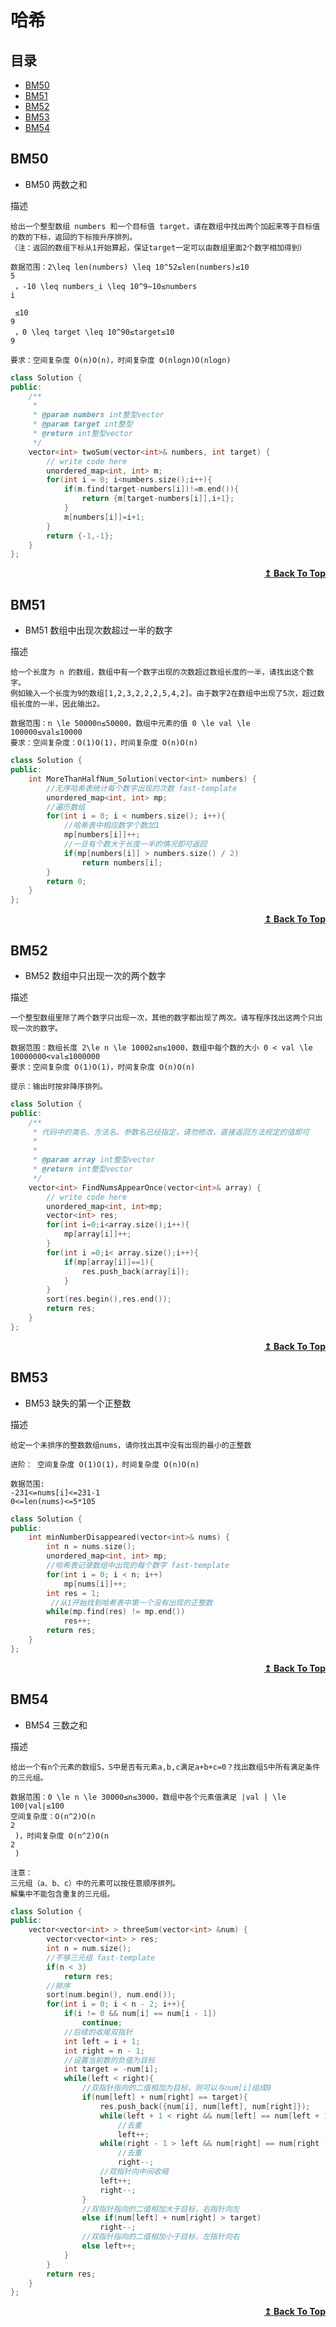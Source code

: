 # 哈希

## 目录

- [BM50](#BM50)
- [BM51](#BM51)
- [BM52](#BM52)
- [BM53](#BM53)
- [BM54](#BM54)



## BM50
* BM50 两数之和

描述
```
给出一个整型数组 numbers 和一个目标值 target，请在数组中找出两个加起来等于目标值的数的下标，返回的下标按升序排列。
（注：返回的数组下标从1开始算起，保证target一定可以由数组里面2个数字相加得到）

数据范围：2\leq len(numbers) \leq 10^52≤len(numbers)≤10 
5
 ，-10 \leq numbers_i \leq 10^9−10≤numbers 
i
​
 ≤10 
9
 ，0 \leq target \leq 10^90≤target≤10 
9
 
要求：空间复杂度 O(n)O(n)，时间复杂度 O(nlogn)O(nlogn)
```
<!-- ![img]() -->
```cpp
class Solution {
public:
    /**
     * 
     * @param numbers int整型vector 
     * @param target int整型 
     * @return int整型vector
     */
    vector<int> twoSum(vector<int>& numbers, int target) {
        // write code here
        unordered_map<int, int> m;
        for(int i = 0; i<numbers.size();i++){
            if(m.find(target-numbers[i])!=m.end()){
                return {m[target-numbers[i]],i+1};
            }
            m[numbers[i]]=i+1;
        }
        return {-1,-1};
    }
};
```

<div align="right">
    <b><a href="#目录">↥ Back To Top</a></b>
</div>


## BM51
* BM51 数组中出现次数超过一半的数字

描述
```
给一个长度为 n 的数组，数组中有一个数字出现的次数超过数组长度的一半，请找出这个数字。
例如输入一个长度为9的数组[1,2,3,2,2,2,5,4,2]。由于数字2在数组中出现了5次，超过数组长度的一半，因此输出2。

数据范围：n \le 50000n≤50000，数组中元素的值 0 \le val \le 100000≤val≤10000
要求：空间复杂度：O(1)O(1)，时间复杂度 O(n)O(n)
```
<!-- ![img]() -->
```cpp
class Solution {
public:
    int MoreThanHalfNum_Solution(vector<int> numbers) {
        //无序哈希表统计每个数字出现的次数 fast-template
        unordered_map<int, int> mp;
        //遍历数组
        for(int i = 0; i < numbers.size(); i++){
            //哈希表中相应数字个数加1
            mp[numbers[i]]++;
            //一旦有个数大于长度一半的情况即可返回
            if(mp[numbers[i]] > numbers.size() / 2)
                return numbers[i];
        }
        return 0;
    }
};
```

<div align="right">
    <b><a href="#目录">↥ Back To Top</a></b>
</div>


## BM52
* BM52 数组中只出现一次的两个数字

描述
```
一个整型数组里除了两个数字只出现一次，其他的数字都出现了两次。请写程序找出这两个只出现一次的数字。

数据范围：数组长度 2\le n \le 10002≤n≤1000，数组中每个数的大小 0 < val \le 10000000<val≤1000000
要求：空间复杂度 O(1)O(1)，时间复杂度 O(n)O(n)

提示：输出时按非降序排列。
```
<!-- ![img]() -->
```cpp
class Solution {
public:
    /**
     * 代码中的类名、方法名、参数名已经指定，请勿修改，直接返回方法规定的值即可
     *
     * 
     * @param array int整型vector 
     * @return int整型vector
     */
    vector<int> FindNumsAppearOnce(vector<int>& array) {
        // write code here
        unordered_map<int, int>mp;
        vector<int> res;
        for(int i=0;i<array.size();i++){
            mp[array[i]]++;
        }
        for(int i =0;i< array.size();i++){
            if(mp[array[i]]==1){
                res.push_back(array[i]);
            }
        }
        sort(res.begin(),res.end());
        return res;
    }
};
```

<div align="right">
    <b><a href="#目录">↥ Back To Top</a></b>
</div>


## BM53
* BM53 缺失的第一个正整数

描述
```
给定一个未排序的整数数组nums，请你找出其中没有出现的最小的正整数

进阶： 空间复杂度 O(1)O(1)，时间复杂度 O(n)O(n)

数据范围:
-231<=nums[i]<=231-1
0<=len(nums)<=5*105
```
<!-- ![img]() -->
```cpp
class Solution {
public:
    int minNumberDisappeared(vector<int>& nums) {
        int n = nums.size();
        unordered_map<int, int> mp;
        //哈希表记录数组中出现的每个数字 fast-template
        for(int i = 0; i < n; i++)
            mp[nums[i]]++;
        int res = 1;
         //从1开始找到哈希表中第一个没有出现的正整数
        while(mp.find(res) != mp.end())
            res++;
        return res;
    }
};
```

<div align="right">
    <b><a href="#目录">↥ Back To Top</a></b>
</div>


## BM54
* BM54 三数之和

描述
```
给出一个有n个元素的数组S，S中是否有元素a,b,c满足a+b+c=0？找出数组S中所有满足条件的三元组。

数据范围：0 \le n \le 30000≤n≤3000，数组中各个元素值满足 |val | \le 100∣val∣≤100
空间复杂度：O(n^2)O(n 
2
 )，时间复杂度 O(n^2)O(n 
2
 )

注意：
三元组（a、b、c）中的元素可以按任意顺序排列。
解集中不能包含重复的三元组。
```
<!-- ![img]() -->
```cpp
class Solution {
public:
    vector<vector<int> > threeSum(vector<int> &num) {
        vector<vector<int> > res;
        int n = num.size();
        //不够三元组 fast-template
        if(n < 3)
            return res;
        //排序
        sort(num.begin(), num.end());
        for(int i = 0; i < n - 2; i++){
            if(i != 0 && num[i] == num[i - 1])
                continue;
            //后续的收尾双指针
            int left = i + 1;
            int right = n - 1;
            //设置当前数的负值为目标
            int target = -num[i];
            while(left < right){
                //双指针指向的二值相加为目标，则可以与num[i]组成0
                if(num[left] + num[right] == target){
                    res.push_back({num[i], num[left], num[right]});
                    while(left + 1 < right && num[left] == num[left + 1])
                        //去重
                        left++;
                    while(right - 1 > left && num[right] == num[right - 1])
                        //去重
                        right--;
                    //双指针向中间收缩
                    left++;
                    right--;
                }
                //双指针指向的二值相加大于目标，右指针向左
                else if(num[left] + num[right] > target)
                    right--;
                //双指针指向的二值相加小于目标，左指针向右
                else left++;
            }
        }
        return res;
    }
};
```

<div align="right">
    <b><a href="#目录">↥ Back To Top</a></b>
</div>


